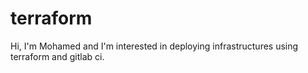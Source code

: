 # terraform

Hi, I'm Mohamed and I'm interested in deploying infrastructures using terraform and gitlab ci.
